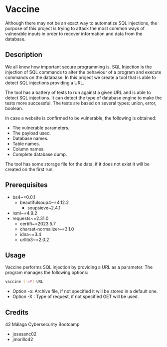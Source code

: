 # Vaccine

Although there may not be an exact way to automatize SQL injections, the purpose of this project is trying to attack the most common ways of vulnerable inputs in order to recover information and data from the database.

## Description

We all know how important secure programming is.
SQL Injection is the injection of SQL commands to alter the behaviour of a program and execute commands on the database.
In this project we create a tool that is able to detect SQL injections providing a URL.

The tool has a battery of tests to run against a given URL and is able to detect SQL injections.
It can detect the type of database engine to make the tests more successful.
The tests are based on several types: union, error, boolean.

In case a website is confirmed to be vulnerable, the following is obtained:

- The vulnerable parameters.
- The payload used.
- Database names.
- Table names.
- Column names.
- Complete database dump.

The tool has some storage file for the data, if it does not exist it will be created on the first run.

## Prerequisites

- bs4~=0.0.1
  - beautifulsoup4~=4.12.2
    - soupsieve~2.4.1
- lxml~=4.9.2
- requests~=2.31.0
  - certifi~=2023.5.7
  - charset-normalizer~=3.1.0
  - idna~=3.4
  - urllib3~=2.0.2

## Usage

Vaccine performs SQL injection by providing a URL as a parameter.
The program manages the following options:

```bash
vaccine [-oP] URL
```

- Option -o: Archive file, if not specified it will be stored in a default one.
- Option -X : Type of request, if not specified GET will be used.

## Credits

42 Málaga Cybersecurity Bootcamp

- josesanc02
- jmorillo42
